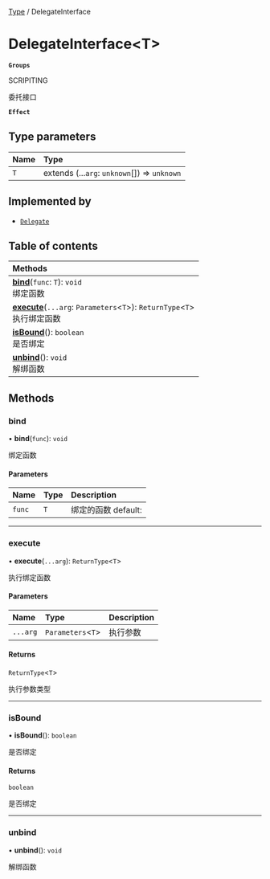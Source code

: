 [Type](../modules/Type.Type.md) / DelegateInterface

# DelegateInterface<T\> <Badge type="tip" text="Interface" /> <Score text="DelegateInterface<T\>" />

**`Groups`**

SCRIPITING

委托接口

**`Effect`**


## Type parameters

| Name | Type |
| :------ | :------ |
| `T` | extends (...`arg`: `unknown`[]) => `unknown` |

## Implemented by

- [`Delegate`](../classes/Type.Delegate.md)

## Table of contents

| Methods |
| :-----|
| **[bind](Type.DelegateInterface.md#bind)**(`func`: `T`): `void` <br> 绑定函数|
| **[execute](Type.DelegateInterface.md#execute)**(`...arg`: `Parameters`<`T`\>): `ReturnType`<`T`\> <br> 执行绑定函数|
| **[isBound](Type.DelegateInterface.md#isbound)**(): `boolean` <br> 是否绑定|
| **[unbind](Type.DelegateInterface.md#unbind)**(): `void` <br> 解绑函数|

## Methods

### bind <Score text="bind" /> 

• **bind**(`func`): `void` 

绑定函数


#### Parameters

| Name | Type | Description |
| :------ | :------ | :------ |
| `func` | `T` |  绑定的函数 default: |


___

### execute <Score text="execute" /> 

• **execute**(`...arg`): `ReturnType`<`T`\> 

执行绑定函数


#### Parameters

| Name | Type | Description |
| :------ | :------ | :------ |
| `...arg` | `Parameters`<`T`\> |  执行参数 |

#### Returns

`ReturnType`<`T`\>

执行参数类型

___

### isBound <Score text="isBound" /> 

• **isBound**(): `boolean` 

是否绑定


#### Returns

`boolean`

是否绑定

___

### unbind <Score text="unbind" /> 

• **unbind**(): `void` 

解绑函数


